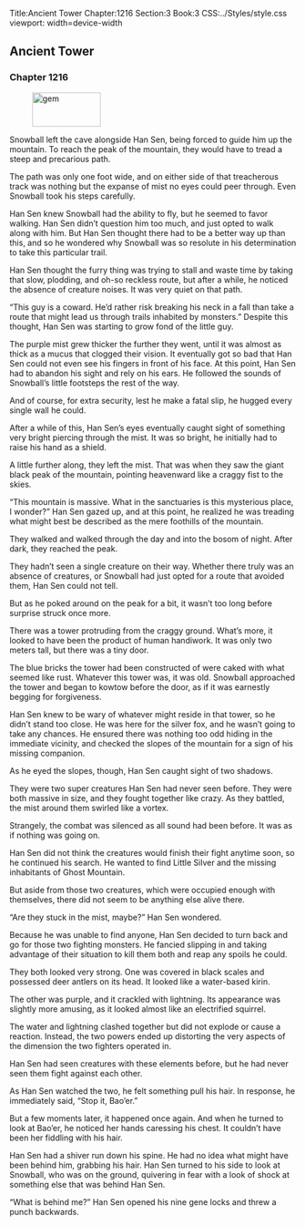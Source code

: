 Title:Ancient Tower 
Chapter:1216 
Section:3 
Book:3 
CSS:../Styles/style.css 
viewport: width=device-width
  
## Ancient Tower
### Chapter 1216
  
<figure>
	<img src="../Images/gem.gif" alt="gem" id="gem" width="120" height="60" />
</figure>
  

  
Snowball left the cave alongside Han Sen, being forced to guide him up the mountain. To reach the peak of the mountain, they would have to tread a steep and precarious path.

The path was only one foot wide, and on either side of that treacherous track was nothing but the expanse of mist no eyes could peer through. Even Snowball took his steps carefully.

Han Sen knew Snowball had the ability to fly, but he seemed to favor walking. Han Sen didn’t question him too much, and just opted to walk along with him. But Han Sen thought there had to be a better way up than this, and so he wondered why Snowball was so resolute in his determination to take this particular trail.

Han Sen thought the furry thing was trying to stall and waste time by taking that slow, plodding, and oh-so reckless route, but after a while, he noticed the absence of creature noises. It was very quiet on that path.

“This guy is a coward. He’d rather risk breaking his neck in a fall than take a route that might lead us through trails inhabited by monsters.” Despite this thought, Han Sen was starting to grow fond of the little guy.

The purple mist grew thicker the further they went, until it was almost as thick as a mucus that clogged their vision. It eventually got so bad that Han Sen could not even see his fingers in front of his face. At this point, Han Sen had to abandon his sight and rely on his ears. He followed the sounds of Snowball’s little footsteps the rest of the way.

And of course, for extra security, lest he make a fatal slip, he hugged every single wall he could.

After a while of this, Han Sen’s eyes eventually caught sight of something very bright piercing through the mist. It was so bright, he initially had to raise his hand as a shield.

A little further along, they left the mist. That was when they saw the giant black peak of the mountain, pointing heavenward like a craggy fist to the skies.

“This mountain is massive. What in the sanctuaries is this mysterious place, I wonder?” Han Sen gazed up, and at this point, he realized he was treading what might best be described as the mere foothills of the mountain.

They walked and walked through the day and into the bosom of night. After dark, they reached the peak.

They hadn’t seen a single creature on their way. Whether there truly was an absence of creatures, or Snowball had just opted for a route that avoided them, Han Sen could not tell.

But as he poked around on the peak for a bit, it wasn’t too long before surprise struck once more.

There was a tower protruding from the craggy ground. What’s more, it looked to have been the product of human handiwork. It was only two meters tall, but there was a tiny door.

The blue bricks the tower had been constructed of were caked with what seemed like rust. Whatever this tower was, it was old. Snowball approached the tower and began to kowtow before the door, as if it was earnestly begging for forgiveness.

Han Sen knew to be wary of whatever might reside in that tower, so he didn’t stand too close. He was here for the silver fox, and he wasn’t going to take any chances. He ensured there was nothing too odd hiding in the immediate vicinity, and checked the slopes of the mountain for a sign of his missing companion.

As he eyed the slopes, though, Han Sen caught sight of two shadows.

They were two super creatures Han Sen had never seen before. They were both massive in size, and they fought together like crazy. As they battled, the mist around them swirled like a vortex.

Strangely, the combat was silenced as all sound had been before. It was as if nothing was going on.

Han Sen did not think the creatures would finish their fight anytime soon, so he continued his search. He wanted to find Little Silver and the missing inhabitants of Ghost Mountain.

But aside from those two creatures, which were occupied enough with themselves, there did not seem to be anything else alive there.

“Are they stuck in the mist, maybe?” Han Sen wondered.

Because he was unable to find anyone, Han Sen decided to turn back and go for those two fighting monsters. He fancied slipping in and taking advantage of their situation to kill them both and reap any spoils he could.

They both looked very strong. One was covered in black scales and possessed deer antlers on its head. It looked like a water-based kirin.

The other was purple, and it crackled with lightning. Its appearance was slightly more amusing, as it looked almost like an electrified squirrel.

The water and lightning clashed together but did not explode or cause a reaction. Instead, the two powers ended up distorting the very aspects of the dimension the two fighters operated in.

Han Sen had seen creatures with these elements before, but he had never seen them fight against each other.

As Han Sen watched the two, he felt something pull his hair. In response, he immediately said, “Stop it, Bao’er.”

But a few moments later, it happened once again. And when he turned to look at Bao’er, he noticed her hands caressing his chest. It couldn’t have been her fiddling with his hair.

Han Sen had a shiver run down his spine. He had no idea what might have been behind him, grabbing his hair. Han Sen turned to his side to look at Snowball, who was on the ground, quivering in fear with a look of shock at something else that was behind Han Sen.

“What is behind me?” Han Sen opened his nine gene locks and threw a punch backwards.